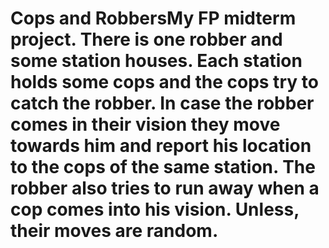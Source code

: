 # Cops and RobbersMy FP midterm project. There is one robber and some station houses. Each station holds some cops and the cops try to catch the robber. In case the robber comes in their vision they move towards him and report his location to the cops of the same station. The robber also tries to run away when a cop comes into his vision. Unless, their moves are random.